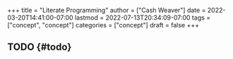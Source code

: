 +++
title = "Literate Programming"
author = ["Cash Weaver"]
date = 2022-03-20T14:41:00-07:00
lastmod = 2022-07-13T20:34:09-07:00
tags = ["concept", "concept"]
categories = ["concept"]
draft = false
+++

## TODO {#todo}
